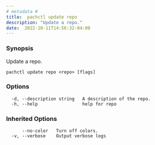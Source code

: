 ```yaml
---
# metadata # 
title:  pachctl update repo
description: "Update a repo."
date:  2022-10-11T14:56:32-04:00
---
```


### Synopsis

Update a repo.

```
pachctl update repo <repo> [flags]
```

### Options

```
  -d, --description string   A description of the repo.
  -h, --help                 help for repo
```

### Inherited Options

```
      --no-color   Turn off colors.
  -v, --verbose    Output verbose logs
```

